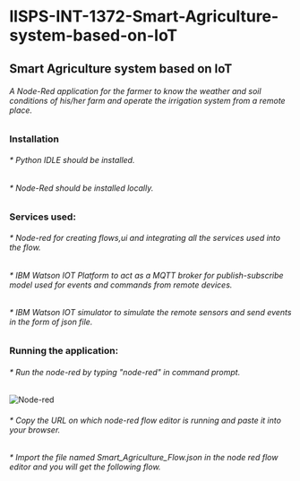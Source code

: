 # llSPS-INT-1372-Smart-Agriculture-system-based-on-IoT

## Smart Agriculture system based on IoT
###### A Node-Red application for the farmer to know the weather and soil conditions of his/her farm and operate the irrigation system from a remote place.
### Installation
###### * Python IDLE should be installed.
###### * Node-Red should be installed locally.

### Services used:
###### * Node-red for creating flows,ui and integrating all the services used into the flow.
###### * IBM Watson IOT Platform to act as a MQTT broker for publish-subscribe model used for events and commands from remote devices.
###### * IBM Watson IOT simulator to simulate the remote sensors and send events in the form of json file.
### Running the application:
###### * Run the node-red by typing "node-red" in command prompt.
![Node-red](https://user-images.githubusercontent.com/35992360/84074720-95e0bc00-a9f0-11ea-945e-53fa3c844b37.jpg)
###### * Copy the URL on which node-red flow editor is running and paste it into your browser.
###### * Import the file named Smart_Agriculture_Flow.json in the node red flow editor and you will get the following flow.


